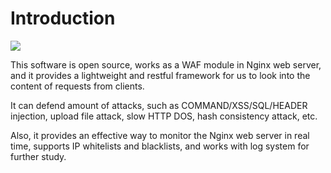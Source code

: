 Introduction
=============
![](https://travis-ci.org/hnlq715/waf-nginx-module.svg)

This software is open source, works as a WAF module in Nginx web server, and it provides 
a lightweight and restful framework for us to look into the content of requests from clients.

It can defend amount of attacks, such as COMMAND/XSS/SQL/HEADER injection,
upload file attack, slow HTTP DOS, hash consistency attack, etc.
    
Also, it provides an effective way to monitor the Nginx web server in real time,
supports IP whitelists and blacklists, and works with log system for further study.
